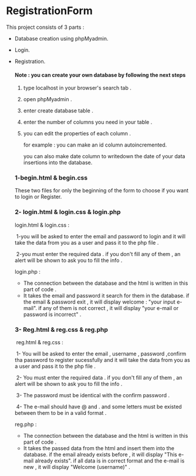 # RegistrationForm
This project consists of 3 parts : 

- Database creation using phpMyadmin.

- Login.

- Registration.

  #### Note : you can create your own database  by following the next steps 

  1. type localhost in your browser's search tab .

  2. open phpMyadmin .

  3. enter create database table .

  4. enter the number of columns you need in your table .

  5. you can edit the properties of each column . 

     for example : you can make an id column autoincremented.

     you can also make date column to writedown the date of your data insertions into the database.

     

  ### 1-begin.html &  begin.css

     These two files for only the beginning of the form to choose if you want to login or Register.

  ### 2- login.html & login.css & login.php

    login.html & login.css : 

  ​		1-you will be asked to enter the email and password to login and it will take the data 		from you as a user and pass it to the php file .

  ​		2-you must enter the required data . if you don't fill any of them , an alert will be shown 		to ask you to fill the info .

    login.php :

  - The connection between the database and the html is written in this part of code . 
  - It takes the email and password it search for them in the database. if the email & password exit , it will display welcome : "your input e-mail". if any of them is not correct , it will display "your e-mail or password is incorrect" .

  

  ### 3- Reg.html & reg.css & reg.php

  ​	  reg.html & reg.css : 

  ​		1- You will be asked to enter the email , username , password ,confirm tha password to 		register sucessfully and it will take the data from you as a user and pass it to the php 		file .

  ​		2- You must enter the required data . if you don't fill any of them , an alert will be shown 		to ask you to fill the info .

  ​		3- The password must be identical with the confirm password .

  ​		4- The e-mail should have @ and . and some letters must be existed between them to 		be in a valid format .

    reg.php :

  - The connection between the database and the html is written in this part of code . 
  - It takes the passed data from the html and insert them into the database. if the email already exists before , it will display "This e-mail already exists". if all data is in correct format and the e-mail is new ,   it will display "Welcome (username)" .
